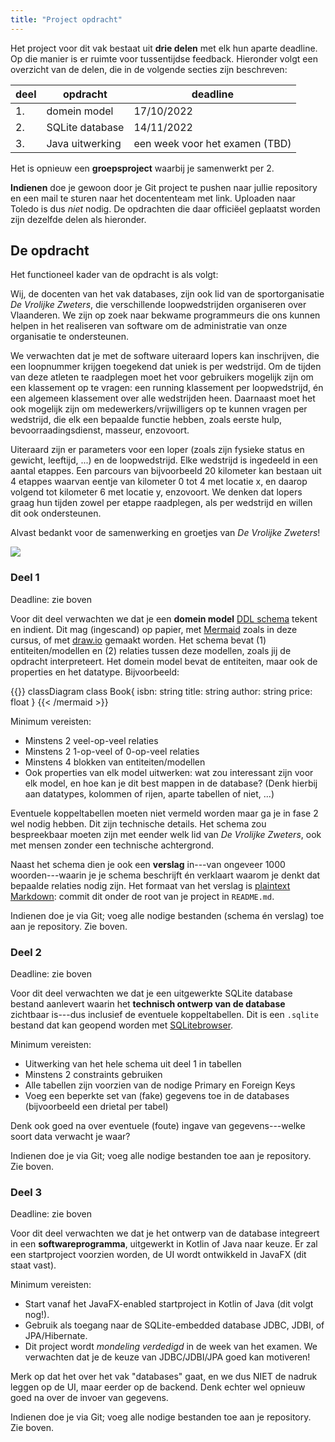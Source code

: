 ```yaml
---
title: "Project opdracht"
---
```


Het project voor dit vak bestaat uit **drie delen** met elk hun aparte deadline. Op die manier is er ruimte voor tussentijdse feedback. Hieronder volgt een overzicht van de delen, die in de volgende secties zijn beschreven:

| deel | opdracht			  | deadline    |
|------|----------------------|-------------|
| 1.   | domein model 	      | 17/10/2022  |
| 2.   | SQLite database      | 14/11/2022  |
| 3.   | Java uitwerking      | een week voor het examen (TBD) | 

Het is opnieuw een **groepsproject** waarbij je samenwerkt per 2. 

**Indienen** doe je gewoon door je Git project te pushen naar jullie repository en een mail te sturen naar het docententeam met link. Uploaden naar Toledo is dus _niet_ nodig. De opdrachten die daar officiëel geplaatst worden zijn dezelfde delen als hieronder. 

## De opdracht

Het functioneel kader van de opdracht is als volgt:

Wij, de docenten van het vak databases, zijn ook lid van de sportorganisatie _De Vrolijke Zweters_, die verschillende loopwedstrijden organiseren over Vlaanderen. We zijn op zoek naar bekwame programmeurs die ons kunnen helpen in het realiseren van software om de administratie van onze organisatie te ondersteunen.

We verwachten dat je met de software uiteraard lopers kan inschrijven, die een loopnummer krijgen toegekend dat uniek is per wedstrijd. Om de tijden van deze atleten te raadplegen moet het voor gebruikers mogelijk zijn om een klassement op te vragen: een running klassement per loopwedstrijd, én een algemeen klassement over alle wedstrijden heen. Daarnaast moet het ook mogelijk zijn om medewerkers/vrijwilligers op te kunnen vragen per wedstrijd, die elk een bepaalde functie hebben, zoals eerste hulp, bevoorraadingsdienst, masseur, enzovoort.

Uiteraard zijn er parameters voor een loper (zoals zijn fysieke status en gewicht, leeftijd, ...) en de loopwedstrijd. Elke wedstrijd is ingedeeld in een aantal etappes. Een parcours van bijvoorbeeld 20 kilometer kan bestaan uit 4 etappes waarvan eentje van kilometer 0 tot 4 met locatie x, en daarop volgend tot kilometer 6 met locatie y, enzovoort. We denken dat lopers graag hun tijden zowel per etappe raadplegen, als per wedstrijd en willen dit ook ondersteunen. 

Alvast bedankt voor de samenwerking en groetjes van _De Vrolijke Zweters_!

![](/img/zweters.jpg)

### Deel 1

Deadline: zie boven

Voor dit deel verwachten we dat je een **domein model** [DDL schema](/db-course/sql-ddl-dml/ddl/) tekent en indient. Dit mag (ingescand) op papier, met [Mermaid](https://mermaid-js.github.io/mermaid/#/) zoals in deze cursus, of met [draw.io](https://draw.io) gemaakt worden. Het schema bevat (1) entiteiten/modellen en (2) relaties tussen deze modellen, zoals jij de opdracht interpreteert. 
Het domein model bevat de entiteiten, maar ook de properties en het datatype. Bijvoorbeeld:

{{<mermaid align="left">}}
classDiagram
    class Book{
        isbn: string
        title: string
        author: string
        price: float
    }
{{< /mermaid >}}

Minimum vereisten: 

- Minstens 2 veel-op-veel relaties
- Minstens 2 1-op-veel of 0-op-veel relaties
- Minstens 4 blokken van entiteiten/modellen
- Ook properties van elk model uitwerken: wat zou interessant zijn voor elk model, en hoe kan je dit best mappen in de database? (Denk hierbij aan datatypes, kolommen of rijen, aparte tabellen of niet, ...)

Eventuele koppeltabellen moeten niet vermeld worden maar ga je in fase 2 wel nodig hebben. Dit zijn technische details. Het schema zou bespreekbaar moeten zijn met eender welk lid van _De Vrolijke Zweters_, ook met mensen zonder een technische achtergrond.

Naast het schema dien je ook een **verslag** in---van ongeveer 1000 woorden---waarin je je schema beschrijft én verklaart waarom je denkt dat bepaalde relaties nodig zijn. Het formaat van het verslag is [plaintext Markdown](https://docs.github.com/en/get-started/writing-on-github/getting-started-with-writing-and-formatting-on-github/basic-writing-and-formatting-syntax): commit dit onder de root van je project in `README.md`.

Indienen doe je via Git; voeg alle nodige bestanden (schema én verslag) toe aan je repository. Zie boven.

### Deel 2

Deadline: zie boven

Voor dit deel verwachten we dat je een uitgewerkte SQLite database bestand aanlevert waarin het **technisch ontwerp van de database** zichtbaar is---dus inclusief de eventuele koppeltabellen. Dit is een `.sqlite` bestand dat kan geopend worden met [SQLitebrowser](https://sqlitebrowser.org/).

Minimum vereisten:

- Uitwerking van het hele schema uit deel 1 in tabellen
- Minstens 2 constraints gebruiken
- Alle tabellen zijn voorzien van de nodige Primary en Foreign Keys
- Voeg een beperkte set van (fake) gegevens toe in de databases (bijvoorbeeld een drietal per tabel)

Denk ook goed na over eventuele (foute) ingave van gegevens---welke soort data verwacht je waar? 

Indienen doe je via Git; voeg alle nodige bestanden toe aan je repository. Zie boven.

### Deel 3

Deadline: zie boven

Voor dit deel verwachten we dat je het ontwerp van de database integreert in een **softwareprogramma**, uitgewerkt in Kotlin of Java naar keuze. Er zal een startproject voorzien worden, de UI wordt ontwikkeld in JavaFX (dit staat vast). 

Minimum vereisten:

- Start vanaf het JavaFX-enabled startproject in Kotlin of Java (dit volgt nog!).
- Gebruik als toegang naar de SQLite-embedded database JDBC, JDBI, of JPA/Hibernate.
- Dit project wordt _mondeling verdedigd_ in de week van het examen. We verwachten dat je de keuze van JDBC/JDBI/JPA goed kan motiveren!

Merk op dat het over het vak "databases" gaat, en we dus NIET de nadruk leggen op de UI, maar eerder op de backend. Denk echter wel opnieuw goed na over de invoer van gegevens. 

Indienen doe je via Git; voeg alle nodige bestanden toe aan je repository. Zie boven.
